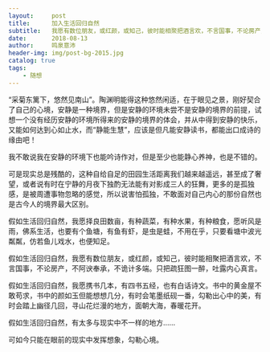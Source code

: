 ```yaml
---
layout:     post
title:      加入生活回归自然
subtitle:   我愿有数位朋友，或红颜，或知己，彼时能相聚把酒言欢，不言国事，不论房产，不阿谀奉承，不诡计多端。只把疏狂图一醉，吐露内心真言。
date:       2018-08-13
author:     鸣泉意沛
header-img: img/post-bg-2015.jpg
catalog: true
tags:
    - 随想
---
```


“采菊东篱下，悠然见南山”。陶渊明能得这种悠然闲适，在于眼见之景，刚好契合了自己的心境，安静是一种境界，但是安静的环境未尝不是安静的境界的前提，试想一个没有经历安静的环境所得来的安静的境界的体会，并从中得到安静的快乐，又能如何达到心如止水，而“静能生慧”，应该是但凡能安静读书，都能出口成诗的缘由吧！

我不敢说我在安静的环境下也能吟诗作对，但是至少也能静心养神，也是不错的。

可是现实总是残酷的，这种自给自足的田园生活距离我们越来越遥远，甚至成了奢望，或者说有时在宁静的月夜下独酌无法能有对影成三人的狂舞，更多的是孤独感，是被周遭事物忽略的感觉，所以说害怕孤独，不敢面对自己内心的那份自然也是古今人的境界最大区别。

假如生活回归自然，我愿择良田数亩，有种蔬菜，有种水果，有种粮食，愿听风是雨，佛系生活，也要有个鱼塘，有鱼有虾，是虫是蛙，不用在乎，只要看塘中波光粼粼，仿若鱼儿戏水，也便知足。

假如生活回归自然，我愿有数位朋友，或红颜，或知己，彼时能相聚把酒言欢，不言国事，不论房产，不阿谀奉承，不诡计多端。只把疏狂图一醉，吐露内心真言。

假如生活回归自然，我愿携书几本，有四书五经，也有白话诗文。书中的黄金屋不敢苟求，书中的颜如玉但能想想几分，有时会笔墨纸砚一番，勾勒出心中的美，有时会踏上幽径几回，寻山花烂漫的地方，面朝大海，春暖花开。

假如生活回归自然，有太多与现实中不一样的地方……

可如今只能在眼前的现实中发挥想象，勾勒心境。
